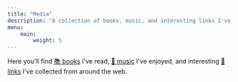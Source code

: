 ```yaml
---
title: "Media"
description: "A collection of books, music, and interesting links I've enjoyed"
menu:
    main:
        weight: 5
---
```


Here you'll find [📚 books](/media/books) I've read, [🎵 music](/media/music) I've enjoyed, and interesting [🔗 links](/media/links) I've collected from around the web.
